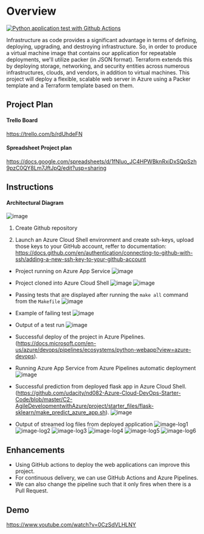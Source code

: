 # Overview

[![Python application test with Github Actions](https://github.com/bkelava/Building-CI-CD-pipeline/actions/workflows/pylint.yml/badge.svg)](https://github.com/bkelava/Building-CI-CD-pipeline/actions/workflows/pylint.yml)

Infrastructure as code provides a significant advantage in terms of defining, deploying, upgrading, and destroying infrastructure. So, in order to produce a virtual machine image that contains our application for repeatable deployments, we'll utilize packer (in JSON format). Terraform extends this by deploying storage, networking, and security entities across numerous infrastructures, clouds, and vendors, in addition to virtual machines. This project will deploy a flexible, scalable web server in Azure using a Packer template and a Terraform template based on them.

## Project Plan

#### Trello Board
https://trello.com/b/rdUhdeFN

#### Spreadsheet Project plan
https://docs.google.com/spreadsheets/d/1fNluo_JC4HPWBknRxiDxSQpSzh9pzC0QY8Lm7JftJpQ/edit?usp=sharing

## Instructions

#### Architectural Diagram
![image](images/diagram.png)

1. Create Github repository

2. Launch an Azure Cloud Shell environment and create ssh-keys, upload those keys to your GitHub account, reffer to documentation: https://docs.github.com/en/authentication/connecting-to-github-with-ssh/adding-a-new-ssh-key-to-your-github-account

* Project running on Azure App Service
![image](images/2021-11-04_10h58_56.png)

* Project cloned into Azure Cloud Shell
![image](images/clone.png)
![image](images/creating-repo-with-ssh.png)

* Passing tests that are displayed after running the `make all` command from the `Makefile`
![image](images/test_pass.png)

* Example of failing test
![image](images/test-fail.png)

* Output of a test run
![image](images/git-build-pass.png)

* Successful deploy of the project in Azure Pipelines. (https://docs.microsoft.com/en-us/azure/devops/pipelines/ecosystems/python-webapp?view=azure-devops).

* Running Azure App Service from Azure Pipelines automatic deployment
![image](images/az-devops-test.png)

* Successful prediction from deployed flask app in Azure Cloud Shell. (https://github.com/udacity/nd082-Azure-Cloud-DevOps-Starter-Code/blob/master/C2-AgileDevelopmentwithAzure/project/starter_files/flask-sklearn/make_predict_azure_app.sh).
![image](images/prediction.png)

* Output of streamed log files from deployed application
![image-log1](images/logs/log1.png)
![image-log2](images/logs/log2.png)
![image-log3](images/logs/log3.png)
![image-log4](images/logs/log4.png)
![image-log5](images/logs/log5.png)
![image-log6](images/logs/log6.png)

## Enhancements

* Using GitHub actions to deploy the web applications can improve this project. 
* For continuous delivery, we can use GitHub Actions and Azure Pipelines. 
* We can also change the pipeline such that it only fires when there is a Pull Request.

## Demo

https://www.youtube.com/watch?v=0CzSdVLHLNY
